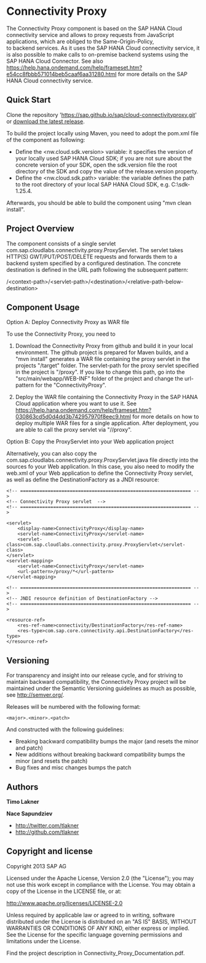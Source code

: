 Connectivity Proxy
===================

The Connectivity Proxy component is based on the SAP HANA Cloud connectivity service and 
allows to proxy requests from JavaScript applications, which are obliged to the Same-Origin-Policy,  
to backend services. As it uses the SAP HANA Cloud connectivity service, it is also possible to make 
calls to on-premise backend systems using the SAP HANA Cloud Connector. See also 
https://help.hana.ondemand.com/help/frameset.htm?e54cc8fbbb571014beb5caaf6aa31280.html for more 
details on the SAP HANA Cloud connectivity service.

Quick Start
-----------

Clone the repository 'https://sap.github.io/sap/cloud-connectivityproxy.git' or [download the latest release](https://sap.github.io/sap/cloud-connectivityproxy/zipball/master). 

To build the project locally using Maven, you need to adopt the pom.xml file of the component as following: 
- Define the \<nw.cloud.sdk.version\> variable: it specifies the version of your locally used SAP HANA Cloud SDK; if you are not sure about the concrete version of your SDK, open the sdk.version file the root directory of the SDK and copy the value of the release.version property.
- Define the \<nw.cloud.sdk.path\> variable: the variable defines the path to the root directory of your local SAP HANA Cloud SDK, e.g. C:\sdk-1.25.4.

Afterwards, you should be able to build the component using "mvn clean install". 


Project Overview
----------------

The component consists of a single servlet com.sap.cloudlabs.connectivity.proxy.ProxyServlet. 
The servlet takes HTTP(S) GWT/PUT/POST/DELETE requests and forwards them to a backend system specified by a configured destination. 
The concrete destination is defined in the URL path following the subsequent pattern: 

  /\<context-path\>/\<servlet-path\>/\<destination\>/\<relative-path-below-destination\>


Component Usage
---------------

Option A: Deploy Connectivity Proxy as WAR file

To use the Connectivity Proxy, you need to 

1. Download the Connectivity Proxy from github and build it in your local environment. The github project is 
   prepared for Maven builds, and a "mvn install" generates a WAR file containing the proxy servlet in the projects "/target" folder. 
   The servlet-path for the proxy servlet specified in the project is "/proxy". If you like to change this path, go into the 
   "src/main/webapp/WEB-INF" folder of the project and change the url-pattern for the "ConnectivityProxy". 

2. Deploy the WAR file containing the Connectivity Proxy in the SAP HANA Cloud application where you want to use it. 
   See https://help.hana.ondemand.com/help/frameset.htm?030863cd5d0d4dd3b742957970f8eec9.html for more details on how to 
   deploy multiple WAR files for a single application. After deployment, you are able to call the proxy servlet 
   via "/<application-name>/proxy".
  
Option B: Copy the ProxyServlet into your Web application project
  
Alternatively, you can also copy the com.sap.cloudlabs.connectivity.proxy.ProxyServlet.java file directly into the sources fo your Web 
application. In this case, you also need to modify the web.xml of your Web application to define the Connectivity Proxy servlet, as well as 
define the DestinationFactory as a JNDI resource: 

	<!-- ============================================================== -->
	<!-- Connectivity Proxy servlet  -->
	<!-- ============================================================== -->

	<servlet>
		<display-name>ConnectivityProxy</display-name>
		<servlet-name>ConnectivityProxy</servlet-name>
		<servlet-class>com.sap.cloudlabs.connectivity.proxy.ProxyServlet</servlet-class>
	</servlet>
	<servlet-mapping>
		<servlet-name>ConnectivityProxy</servlet-name>
		<url-pattern>/proxy/*</url-pattern>
	</servlet-mapping>

	<!-- ============================================================== -->
	<!-- JNDI resource definition of DestinationFactory -->
	<!-- ============================================================== -->

	<resource-ref>
		<res-ref-name>connectivity/DestinationFactory</res-ref-name>
		<res-type>com.sap.core.connectivity.api.DestinationFactory</res-type>
	</resource-ref>
  

Versioning 
----------

For transparency and insight into our release cycle, and for striving to maintain backward compatibility, the Connectivity Proxy 
project will be maintained under the Semantic Versioning guidelines as much as possible, see http://semver.org/.

Releases will be numbered with the following format:

`<major>.<minor>.<patch>`

And constructed with the following guidelines:

* Breaking backward compatibility bumps the major (and resets the minor and patch)
* New additions without breaking backward compatibility bumps the minor (and resets the patch)
* Bug fixes and misc changes bumps the patch

 
Authors
-------

**Timo Lakner**

**Nace Sapundziev**

+ http://twitter.com/tlakner
+ http://github.com/tlakner


Copyright and license
---------------------

Copyright 2013 SAP AG

Licensed under the Apache License, Version 2.0 (the "License");
you may not use this work except in compliance with the License.
You may obtain a copy of the License in the LICENSE file, or at:

   http://www.apache.org/licenses/LICENSE-2.0

Unless required by applicable law or agreed to in writing, software
distributed under the License is distributed on an "AS IS" BASIS,
WITHOUT WARRANTIES OR CONDITIONS OF ANY KIND, either express or implied.
See the License for the specific language governing permissions and
limitations under the License.

Find the project description in Connectivity_Proxy_Documentation.pdf.
